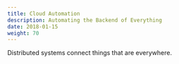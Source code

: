 ```yaml
---
title: Cloud Automation
description: Automating the Backend of Everything
date: 2018-01-15
weight: 70
---
```


Distributed systems connect things that are everywhere.

